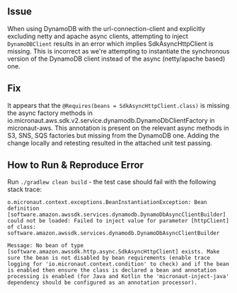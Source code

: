 ## Issue
When using DynamoDB with the url-connection-client and explicitly excluding netty and apache async clients, attempting to inject `DynamoDBClient` results in an error which implies SdkAsyncHttpClient is missing. This is incorrect as we're attempting to instantiate the synchronous version of the DynamoDB client instead of the async (netty/apache based) one.

## Fix
It appears that the `@Requires(beans = SdkAsyncHttpClient.class)` is missing the async factory methods in io.micronaut.aws.sdk.v2.service.dynamodb.DynamoDbClientFactory in micronaut-aws. This annotation is present on the relevant async methods in S3, SNS, SQS factories but missing from the DynamoDB one. Adding the change locally and retesting resulted in the attached unit test passing.

## How to Run & Reproduce Error
Run `./gradlew clean build` - the test case should fail with the following stack trace:
```
o.micronaut.context.exceptions.BeanInstantiationException: Bean definition [software.amazon.awssdk.services.dynamodb.DynamoDbAsyncClientBuilder] could not be loaded: Failed to inject value for parameter [httpClient] of class: software.amazon.awssdk.services.dynamodb.DynamoDbAsyncClientBuilder

Message: No bean of type [software.amazon.awssdk.http.async.SdkAsyncHttpClient] exists. Make sure the bean is not disabled by bean requirements (enable trace logging for 'io.micronaut.context.condition' to check) and if the bean is enabled then ensure the class is declared a bean and annotation processing is enabled (for Java and Kotlin the 'micronaut-inject-java' dependency should be configured as an annotation processor).
```
